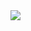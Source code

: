 
 <img src="https://github-readme-stats.vercel.app/api?username=sachincpu&&show_icons=true&title_color=ffffff&icon_color=bb2acf&text_color=daf7dc&bg_color=151515">

